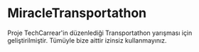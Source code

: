 # MiracleTransportathon

Proje TechCarrear'in düzenlediği Transportathon yarışması için geliştirilmiştir. Tümüyle bize aittir izinsiz kullanmayınız.
